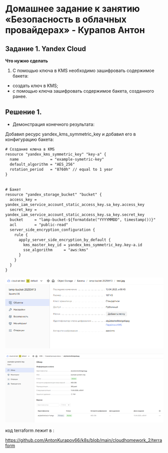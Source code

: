# Домашнее задание к занятию «Безопасность в облачных провайдерах» - Курапов Антон

## Задание 1. Yandex Cloud

**Что нужно сделать**

1. С помощью ключа в KMS необходимо зашифровать содержимое бакета:

 - создать ключ в KMS;
 - с помощью ключа зашифровать содержимое бакета, созданного ранее.

## Решение 1.
 
* Демонстрация конечного результата: 

Добавил ресурс  yandex_kms_symmetric_key и добавил его в конфигурацию бакета: 

```hcl
# Создание ключа в KMS
resource "yandex_kms_symmetric_key" "key-a" {
  name              = "example-symetric-key"
  default_algorithm = "AES_256"
  rotation_period   = "8760h" // equal to 1 year
}


# Бакет
resource "yandex_storage_bucket" "bucket" {
  access_key = yandex_iam_service_account_static_access_key.sa_key.access_key
  secret_key = yandex_iam_service_account_static_access_key.sa_key.secret_key
  bucket     = "lamp-bucket-${formatdate("YYYYMMDD", timestamp())}"
  acl        = "public-read"
  server_side_encryption_configuration {
    rule {
      apply_server_side_encryption_by_default {
        kms_master_key_id = yandex_kms_symmetric_key.key-a.id
        sse_algorithm     = "aws:kms"
      }
    }
  }
}
```


![alt text](https://github.com/AntonKurapov66/k8s/blob/main/cloudhomework_3/jpg/01_0.PNG)

![alt text](https://github.com/AntonKurapov66/k8s/blob/main/cloudhomework_3/jpg/01_1.PNG)


код terraform лежит в : 

https://github.com/AntonKurapov66/k8s/blob/main/cloudhomework_2/terraform